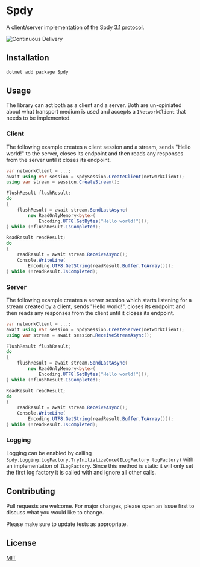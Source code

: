 # Spdy
A client/server implementation of the [Spdy 3.1 protocol](https://www.chromium.org/spdy/spdy-protocol/spdy-protocol-draft3-1).

![Continuous Delivery](https://github.com/Fresa/Spdy/workflows/Continuous%20Delivery/badge.svg)

## Installation
```bash
dotnet add package Spdy
```

## Usage
The library can act both as a client and a server. Both are un-opiniated about what transport medium is used and accepts a `INetworkClient` that needs to be implemented.

### Client
The following example creates a client session and a stream, sends "Hello world!" to the server, closes its endpoint and then reads any responses from the server until it closes its endpoint.
```c#
var networkClient = ...;
await using var session = SpdySession.CreateClient(networkClient);
using var stream = session.CreateStream();

FlushResult flushResult;
do
{
    flushResult = await stream.SendLastAsync(
        new ReadOnlyMemory<byte>(
            Encoding.UTF8.GetBytes("Hello world!")));
} while (!flushResult.IsCompleted);

ReadResult readResult;
do
{
    readResult = await stream.ReceiveAsync();
    Console.WriteLine(
        Encoding.UTF8.GetString(readResult.Buffer.ToArray()));
} while (!readResult.IsCompleted);
```

### Server
The following example creates a server session which starts listening for a stream created by a client, sends "Hello world!", closes its endpoint and then reads any responses from the client until it closes its endpoint.
```c#
var networkClient = ...;
await using var session = SpdySession.CreateServer(networkClient);
using var stream = await session.ReceiveStreamAsync();

FlushResult flushResult;
do
{
    flushResult = await stream.SendLastAsync(
        new ReadOnlyMemory<byte>(
            Encoding.UTF8.GetBytes("Hello world!")));
} while (!flushResult.IsCompleted);

ReadResult readResult;
do
{
    readResult = await stream.ReceiveAsync();
    Console.WriteLine(
        Encoding.UTF8.GetString(readResult.Buffer.ToArray()));
} while (!readResult.IsCompleted);
```

### Logging
Logging can be enabled by calling `Spdy.Logging.LogFactory.TryInitializeOnce(ILogFactory logFactory)` with an implementation of `ILogFactory`. Since this method is static it will only set the first log factory it is called with and ignore all other calls.

## Contributing
Pull requests are welcome. For major changes, please open an issue first to discuss what you would like to change.

Please make sure to update tests as appropriate.

## License
[MIT](https://github.com/Fresa/Spdy/blob/master/LICENSE)
